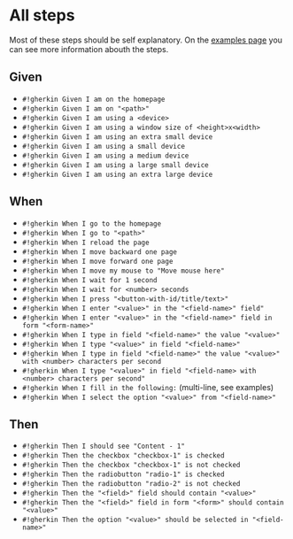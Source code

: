 # All steps

Most of these steps should be self explanatory. On the [examples
page](examples.md) you can see more information abouth the steps.

## Given
- `#!gherkin Given I am on the homepage`
- `#!gherkin Given I am on "<path>"`
- `#!gherkin Given I am using a <device>`
- `#!gherkin Given I am using a window size of <height>x<width>`
- `#!gherkin Given I am using an extra small device`
- `#!gherkin Given I am using a small device`
- `#!gherkin Given I am using a medium device`
- `#!gherkin Given I am using a large small device`
- `#!gherkin Given I am using an extra large device`

## When
- `#!gherkin When I go to the homepage`
- `#!gherkin When I go to "<path>"`
- `#!gherkin When I reload the page`
- `#!gherkin When I move backward one page`
- `#!gherkin When I move forward one page`
- `#!gherkin When I move my mouse to "Move mouse here"`
- `#!gherkin When I wait for 1 second`
- `#!gherkin When I wait for <number> seconds`
- `#!gherkin When I press "<button-with-id/title/text>"`
- `#!gherkin When I enter "<value>" in the "<field-name>" field"`
- `#!gherkin When I enter "<value>" in the "<field-name>" field in form "<form-name>"`
- `#!gherkin When I type in field "<field-name>" the value "<value>"`
- `#!gherkin When I type "<value>" in field "<field-name>"`
- `#!gherkin When I type in field "<field-name>" the value "<value>" with <number> characters per second`
- `#!gherkin When I type "<value>" in field "<field-name> with <number> characters per second"`
- `#!gherkin When I fill in the following:` (multi-line, see examples)
- `#!gherkin When I select the option "<value>" from "<field-name>"`

## Then
- `#!gherkin Then I should see "Content - 1"`
- `#!gherkin Then the checkbox "checkbox-1" is checked`
- `#!gherkin Then the checkbox "checkbox-1" is not checked`
- `#!gherkin Then the radiobutton "radio-1" is checked`
- `#!gherkin Then the radiobutton "radio-2" is not checked`
- `#!gherkin Then the "<field>" field should contain "<value>"`
- `#!gherkin Then the "<field>" field in form "<form>" should contain "<value>"`
- `#!gherkin Then the option "<value>" should be selected in "<field-name>"`
